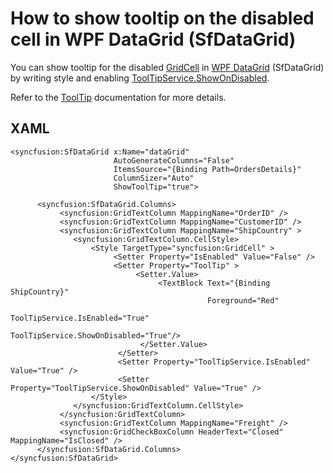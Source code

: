 # How to show tooltip on the disabled cell in WPF DataGrid (SfDataGrid)
You can show tooltip for the disabled [GridCell](https://help.syncfusion.com/cr/wpf/Syncfusion.UI.Xaml.Grid.GridCell.html?_gl=1*c3a47u*_ga*NzY2NDkwMTMwLjE2NTA1MzA5NTc.*_ga_WC4JKKPHH0*MTY2Nzk3OTI3NC4yOTIuMS4xNjY3OTgwMzMwLjAuMC4w&_ga=2.179406244.1225195101.1667794112-766490130.1650530957) in [WPF DataGrid](https://www.syncfusion.com/wpf-controls/datagrid) (SfDataGrid) by writing style and enabling [ToolTipService.ShowOnDisabled](https://learn.microsoft.com/en-us/dotnet/api/system.windows.controls.tooltipservice.showondisabled?view=netframework-4.7.2).

Refer to the [ToolTip](https://help.syncfusion.com/wpf/datagrid/tooltip) documentation for more details.

## XAML

```XAML
<syncfusion:SfDataGrid x:Name="dataGrid"
                       AutoGenerateColumns="False"
                       ItemsSource="{Binding Path=OrdersDetails}"
                       ColumnSizer="Auto"
                       ShowToolTip="true">
            
      <syncfusion:SfDataGrid.Columns>
           <syncfusion:GridTextColumn MappingName="OrderID" />
           <syncfusion:GridTextColumn MappingName="CustomerID" />
           <syncfusion:GridTextColumn MappingName="ShipCountry" >
              <syncfusion:GridTextColumn.CellStyle>
                  <Style TargetType="syncfusion:GridCell" >
                       <Setter Property="IsEnabled" Value="False" />
                       <Setter Property="ToolTip" >
                            <Setter.Value>
                                 <TextBlock Text="{Binding ShipCountry}" 
                                            Foreground="Red" 
                                            ToolTipService.IsEnabled="True" 
                                            ToolTipService.ShowOnDisabled="True"/>
                             </Setter.Value>
                        </Setter>
                        <Setter Property="ToolTipService.IsEnabled" Value="True" />
                        <Setter Property="ToolTipService.ShowOnDisabled" Value="True" />
                  </Style>
              </syncfusion:GridTextColumn.CellStyle>
           </syncfusion:GridTextColumn>           
           <syncfusion:GridTextColumn MappingName="Freight" />
           <syncfusion:GridCheckBoxColumn HeaderText="Closed" MappingName="IsClosed" />
      </syncfusion:SfDataGrid.Columns>
</syncfusion:SfDataGrid>
```
 
